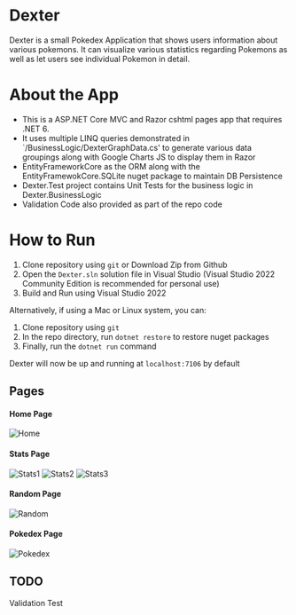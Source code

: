 ﻿# Dexter

Dexter is a small Pokedex Application that shows users information about various pokemons. It can visualize various statistics regarding Pokemons as well as let users see individual Pokemon in detail.

# About the App

- This is a ASP.NET Core MVC and Razor cshtml pages app that requires .NET 6.
- It uses multiple LINQ queries demonstrated in `/BusinessLogic/DexterGraphData.cs' to generate various data groupings along with Google Charts JS to display them in Razor
- EntityFrameworkCore as the ORM along with the EntityFramewokCore.SQLite nuget package to maintain DB Persistence
- Dexter.Test project contains Unit Tests for the business logic in Dexter.BusinessLogic
- Validation Code also provided as part of the repo code

# How to Run

1. Clone repository using `git` or Download Zip from Github
2. Open the `Dexter.sln` solution file in Visual Studio (Visual Studio 2022 Community Edition is recommended for personal use)
3. Build and Run using Visual Studio 2022

Alternatively, if using a Mac or Linux system, you can:
1. Clone repository using `git`
2. In the repo directory, run `dotnet restore` to restore nuget packages
3. Finally, run the `dotnet run` command

Dexter will now be up and running at `localhost:7106` by default

## Pages

#### Home Page
![Home](./Docs/home.jpg)

#### Stats Page
![Stats1](./Docs/stats1.jpg)
![Stats2](./Docs/stats2.jpg)
![Stats3](./Docs/stats3.jpg)

#### Random Page
![Random](./Docs/random.jpg)

#### Pokedex Page
![Pokedex](./Docs/pokedex.jpg)

## TODO

Validation Test